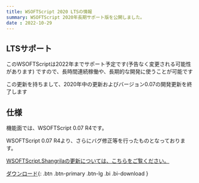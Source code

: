 ```yaml
---
title: WSOFTScript 2020 LTSの情報
summary: WSOFTScript 2020年長期サポート版を公開しました。
date : 2022-10-29
---
```

## LTSサポート
このWSOFTScriptは2022年までサポート予定です(予告なく変更される可能性があります)
ですので、長時間連続稼働や、長期的な開発に使うことが可能です

この更新を持ちまして、2020年中の更新およびバージョン0.07の開発更新を終了します

## 仕様
機能面では、WSOFTScript 0.07 R4です。

WSOFTScript 0.07 R4より、さらにバグ修正等を行ったものとなっております。

[WSOFTScript.Shangrilaの更新については、こちらをご覧ください。](./shangrila-2020-lts)

[ ダウンロード](https://download.wsoft.ws/WS00064){: .btn .btn-primary .btn-lg .bi .bi-download }